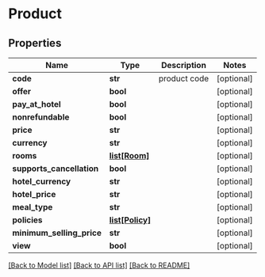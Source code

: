 # Product

## Properties
Name | Type | Description | Notes
------------ | ------------- | ------------- | -------------
**code** | **str** | product code | [optional] 
**offer** | **bool** |  | [optional] 
**pay_at_hotel** | **bool** |  | [optional] 
**nonrefundable** | **bool** |  | [optional] 
**price** | **str** |  | [optional] 
**currency** | **str** |  | [optional] 
**rooms** | [**list[Room]**](Room.md) |  | [optional] 
**supports_cancellation** | **bool** |  | [optional] 
**hotel_currency** | **str** |  | [optional] 
**hotel_price** | **str** |  | [optional] 
**meal_type** | **str** |  | [optional] 
**policies** | [**list[Policy]**](Policy.md) |  | [optional] 
**minimum_selling_price** | **str** |  | [optional] 
**view** | **bool** |  | [optional] 

[[Back to Model list]](../README.md#documentation-for-models) [[Back to API list]](../README.md#documentation-for-api-endpoints) [[Back to README]](../README.md)


